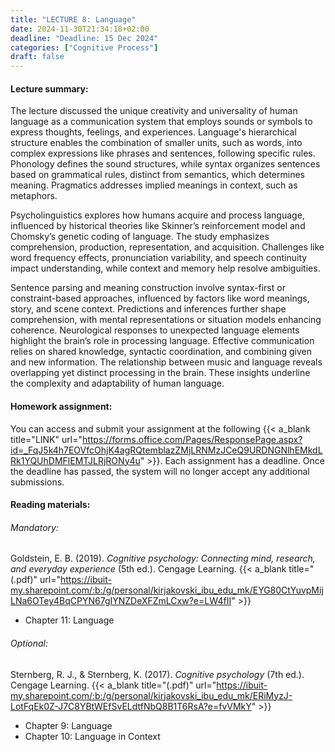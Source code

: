 ```yaml
---
title: "LECTURE 8: Language"
date: 2024-11-30T21:34:18+02:00
deadline: "Deadline: 15 Dec 2024"
categories: ["Cognitive Process"]
draft: false
---
```


#### Lecture summary:

The lecture discussed the unique creativity and universality of human language as a communication system that employs sounds or symbols to express thoughts, feelings, and experiences. Language's hierarchical structure enables the combination of smaller units, such as words, into complex expressions like phrases and sentences, following specific rules. Phonology defines the sound structures, while syntax organizes sentences based on grammatical rules, distinct from semantics, which determines meaning. Pragmatics addresses implied meanings in context, such as metaphors.

Psycholinguistics explores how humans acquire and process language, influenced by historical theories like Skinner’s reinforcement model and Chomsky’s genetic coding of language. The study emphasizes comprehension, production, representation, and acquisition. Challenges like word frequency effects, pronunciation variability, and speech continuity impact understanding, while context and memory help resolve ambiguities.

Sentence parsing and meaning construction involve syntax-first or constraint-based approaches, influenced by factors like word meanings, story, and scene context. Predictions and inferences further shape comprehension, with mental representations or situation models enhancing coherence. Neurological responses to unexpected language elements highlight the brain’s role in processing language. Effective communication relies on shared knowledge, syntactic coordination, and combining given and new information. The relationship between music and language reveals overlapping yet distinct processing in the brain. These insights underline the complexity and adaptability of human language.

#### Homework assignment:

You can access and submit your assignment at the following {{< a_blank title="LINK" url="https://forms.office.com/Pages/ResponsePage.aspx?id=_FqJ5k4h7EOVfcOhjK4agRQtemblazZMjLRNMzJCeQ9URDNGNlhEMkdLRk1YQUhDMFlEMTJLRjRONy4u" >}}. Each assignment has a deadline. Once the deadline has passed, the system will no longer accept any additional submissions.

#### Reading materials:

###### Mandatory:

Goldstein, E. B. (2019). *Cognitive psychology: Connecting mind, research, and everyday experience* (5th ed.). Cengage Learning. {{< a_blank title="(.pdf)" url="https://ibuit-my.sharepoint.com/:b:/g/personal/kirjakovski_ibu_edu_mk/EYG80CtYuvpMijLNa6OTey4BqCPYN67gIYNZDeXFZmLCxw?e=LW4fII" >}}

* Chapter 11: Language

###### Optional:

Sternberg, R. J., & Sternberg, K. (2017). *Cognitive psychology* (7th ed.). Cengage Learning. {{< a_blank title="(.pdf)" url="https://ibuit-my.sharepoint.com/:b:/g/personal/kirjakovski_ibu_edu_mk/ERiMyzJ-LotFqEk0Z-J7C8YBtWEfSvELdtfNbQ8B1T6RsA?e=fvVMkY" >}}

* Chapter 9: Language
* Chapter 10: Language in Context
